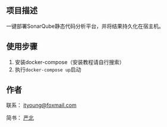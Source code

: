 ## 项目描述

一键部署SonarQube静态代码分析平台，并将结果持久化在宿主机。

## 使用步骤

1. 安装docker-compose（安装教程请自行搜索）
2. 执行`docker-compose up`启动

## 作者

联系： ityoung@foxmail.com

简书： [严北](https://www.jianshu.com/u/164741981042)
